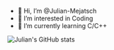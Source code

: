 - 👋 Hi, I’m @Julian-Mejatsch
- 👀 I’m interested in Coding
- 🌱 I’m currently learning C/C++

![Julian's GitHub stats](https://github-readme-stats.vercel.app/api?username=Julian-Mejatsch&count_private=true&show_icons=true&theme=radical&hide_border=true)
<!---[![Top Langs](https://github-readme-stats.vercel.app/api/top-langs/?username=Julian-Mejatsch&layout=compact&theme=radical)](https://github.com/anuraghazra/github-readme-stats)
--->
<!---
Julian-Mejatsch/Julian-Mejatsch is a ✨ special ✨ repository because its `README.md` (this file) appears on your GitHub profile.
You can click the Preview link to take a look at your changes.
--->
